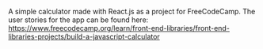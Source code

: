 A simple calculator made with React.js as a project for FreeCodeCamp.
The user stories for the app can be found here: 
https://www.freecodecamp.org/learn/front-end-libraries/front-end-libraries-projects/build-a-javascript-calculator
